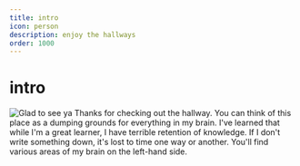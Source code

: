 ```yaml
---
title: intro
icon: person
description: enjoy the hallways
order: 1000
---
```


# intro

![Glad to see ya](https://imgur.com/wGqSb.gif)
Thanks for checking out the hallway. You can think of this place as a dumping grounds for everything in my brain. I've learned that while I'm a great learner, I have terrible retention of knowledge. If I don't write something down, it's lost to time one way or another. You'll find various areas of my brain on the left-hand side.
